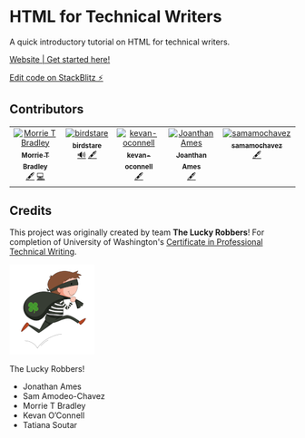 # HTML for Technical Writers

A quick introductory tutorial on HTML for technical writers.

[Website | Get started here!](https://mtb116.github.io/HTML-for-Technical-Writers/)

[Edit code on StackBlitz ⚡️](https://stackblitz.com/edit/github-eytdrg?file=README.md)  



## Contributors

<!-- ALL-CONTRIBUTORS-LIST:START - Do not remove or modify this section -->
<!-- prettier-ignore-start -->
<!-- markdownlint-disable -->
<table>
  <tbody>
    <tr>
      <td align="center" valign="top" width="14.28%"><a href="http://linkedin.com/in/ctb116"><img src="https://avatars.githubusercontent.com/u/41807123?v=4?s=100" width="100px;" alt="Morrie T Bradley"/><br /><sub><b>Morrie T Bradley</b></sub></a><br /><a href="#content-mtb116" title="Content">🖋</a> <a href="#code-mtb116" title="Code">💻</a></td>
      <td align="center" valign="top" width="14.28%"><a href="https://github.com/birdstare"><img src="https://avatars.githubusercontent.com/u/10536484?v=4?s=100" width="100px;" alt="birdstare"/><br /><sub><b>birdstare</b></sub></a><br /><a href="#audio-birdstare" title="Audio">🔊</a> <a href="#content-birdstare" title="Content">🖋</a></td>
      <td align="center" valign="top" width="14.28%"><a href="https://github.com/kevan-oconnell"><img src="https://avatars.githubusercontent.com/u/129803032?v=4?s=100" width="100px;" alt="kevan-oconnell"/><br /><sub><b>kevan-oconnell</b></sub></a><br /><a href="#content-kevan-oconnell" title="Content">🖋</a></td>
      <td align="center" valign="top" width="14.28%"><a href="https://github.com/JonathanAmes"><img src="https://avatars.githubusercontent.com/u/139517254?v=4?s=100" width="100px;" alt="Joanthan Ames"/><br /><sub><b>Joanthan Ames</b></sub></a><br /><a href="#content-JonathanAmes" title="Content">🖋</a></td>
      <td align="center" valign="top" width="14.28%"><a href="https://github.com/samamochavez"><img src="https://avatars.githubusercontent.com/u/139523063?v=4?s=100" width="100px;" alt="samamochavez"/><br /><sub><b>samamochavez</b></sub></a><br /><a href="#content-samamochavez" title="Content">🖋</a></td>
    </tr>
  </tbody>
</table>

<!-- markdownlint-restore -->
<!-- prettier-ignore-end -->

<!-- ALL-CONTRIBUTORS-LIST:END -->

## Credits

This project was originally created by team **The Lucky Robbers**! For completion of University of Washington's [Certificate in Professional Technical Writing](https://www.pce.uw.edu/certificates/professional-technical-writing). 

![lucky_robber_logo](/static/img/lucky_robber_small.png)

The Lucky Robbers!

- Jonathan Ames
- Sam Amodeo-Chavez
- Morrie T Bradley
- Kevan O’Connell
- Tatiana Soutar

